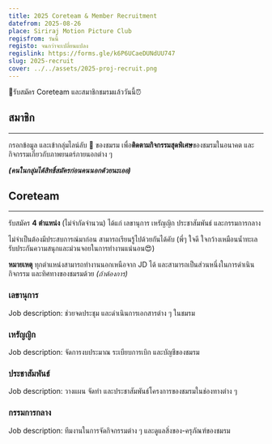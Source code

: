 ```yaml
---
title: 2025 Coreteam & Member Recruitment
datefrom: 2025-08-26
place: Siriraj Motion Picture Club
regisfrom: วันนี้
registo: จนกว่าจะเปลี่ยนแปลง
regislink: https://forms.gle/k6P6UCaeDUNdUU747
slug: 2025-recruit
cover: ../../assets/2025-proj-recruit.png
---
```

📢รับสมัคร Coreteam และสมาชิกชมรมแล้ววันนี้⏰

## สมาชิก

* * *

กรอกข้อมูล และเข้ากลุ่มไลน์ลับ 🤫 ของชมรม เพื่อ**ติดตามกิจกรรมสุดพิเศษ**ของชมรมในอนาคต และกิจกรรมเกี่ยวกับภาพยนตร์ภายนอกต่าง ๆ

**_(คนในกลุ่มได้สิทธิ์สมัครก่อนคนนอกด้วยนะเออ)_**

## Coreteam

* * *

รับสมัคร **4 ตำแหน่ง** (ไม่จำกัดจำนวน) ได้แก่ เลขานุการ เหรัญญิก ประชาสัมพันธ์ และกรรมการกลาง

ไม่จำเป็นต้องมีประสบการณ์มาก่อน สามารถเรียนรู้ไปด้วยกันได้คับ (พี่ๆ ใจดี ใจกว้างเหมือนน้ำทะเล รับประกันความสนุกและม่วนจอยในการทำงานแน่นอน😍)

**หมายเหตุ** ทุกตำแหน่งสามารถทำงานนอกเหนือจาก JD ได้ และสามารถเป็นส่วนหนึ่งในการดำเนินกิจกรรม และทิศทางของชมรมด้วย _(ถ้าต้องการ)_

### เลขานุการ

Job description: ช่วยจดประชุม และดำเนินการเอกสารต่าง ๆ ในชมรม

### เหรัญญิก

Job description: จัดการงบประมาณ ระเบียบการเบิก และบัญชีของชมรม

### ประชาสัมพันธ์

Job description: วางแผน จัดทำ และประชาสัมพันธ์โครงการของชมรมในช่องทางต่าง ๆ

### กรรมการกลาง

Job description: ทีมงานในการจัดกิจกรรมต่าง ๆ และดูแลสิ่งของ-ครุภัณฑ์ของชมรม